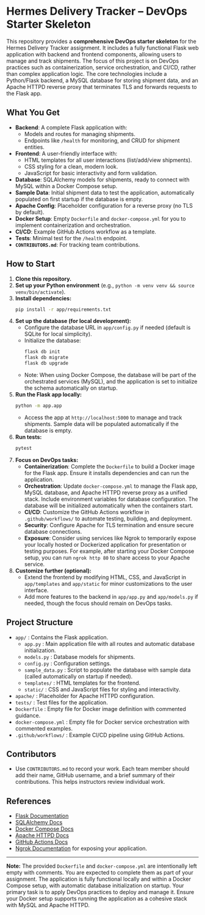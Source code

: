 # Hermes Delivery Tracker – DevOps Starter Skeleton

This repository provides a **comprehensive DevOps starter skeleton** for the Hermes Delivery Tracker assignment. It includes a fully functional Flask web application with backend and frontend components, allowing users to manage and track shipments. The focus of this project is on DevOps practices such as containerization, service orchestration, and CI/CD, rather than complex application logic. The core technologies include a Python/Flask backend, a MySQL database for storing shipment data, and an Apache HTTPD reverse proxy that terminates TLS and forwards requests to the Flask app.

## What You Get

- **Backend**: A complete Flask application with:
  - Models and routes for managing shipments.
  - Endpoints like `/health` for monitoring, and CRUD for shipment entities.
- **Frontend**: A user-friendly interface with:
  - HTML templates for all user interactions (list/add/view shipments).
  - CSS styling for a clean, modern look.
  - JavaScript for basic interactivity and form validation.
- **Database**: SQLAlchemy models for shipments, ready to connect with MySQL within a Docker Compose setup.
- **Sample Data**: Initial shipment data to test the application, automatically populated on first startup if the database is empty.
- **Apache Config**: Placeholder configuration for a reverse proxy (no TLS by default).
- **Docker Setup**: Empty `Dockerfile` and `docker-compose.yml` for you to implement containerization and orchestration.
- **CI/CD**: Example GitHub Actions workflow as a template.
- **Tests**: Minimal test for the `/health` endpoint.
- **`CONTRIBUTORS.md`**: For tracking team contributions.

## How to Start

1. **Clone this repository.**
2. **Set up your Python environment** (e.g., `python -m venv venv && source venv/bin/activate`).
3. **Install dependencies:**
   ```sh
   pip install -r app/requirements.txt
   ```
4. **Set up the database (for local development):**
   - Configure the database URL in `app/config.py` if needed (default is SQLite for local simplicity).
   - Initialize the database:
     ```sh
     flask db init
     flask db migrate
     flask db upgrade
     ```
   - Note: When using Docker Compose, the database will be part of the orchestrated services (MySQL), and the application is set to initialize the schema automatically on startup.
5. **Run the Flask app locally:**
   ```sh
   python -m app.app
   ```
   - Access the app at `http://localhost:5000` to manage and track shipments. Sample data will be populated automatically if the database is empty.
6. **Run tests:**
   ```sh
   pytest
   ```
7. **Focus on DevOps tasks:**
   - **Containerization**: Complete the `Dockerfile` to build a Docker image for the Flask app. Ensure it installs dependencies and can run the application.
   - **Orchestration**: Update `docker-compose.yml` to manage the Flask app, MySQL database, and Apache HTTPD reverse proxy as a unified stack. Include environment variables for database configuration. The database will be initialized automatically when the containers start.
   - **CI/CD**: Customize the GitHub Actions workflow in `.github/workflows/` to automate testing, building, and deployment.
   - **Security**: Configure Apache for TLS termination and ensure secure database connections.
   - **Exposure**: Consider using services like Ngrok to temporarily expose your locally hosted or Dockerized application for presentation or testing purposes. For example, after starting your Docker Compose setup, you can run `ngrok http 80` to share access to your Apache service.
8. **Customize further (optional):**
   - Extend the frontend by modifying HTML, CSS, and JavaScript in `app/templates` and `app/static` for minor customizations to the user interface.
   - Add more features to the backend in `app/app.py` and `app/models.py` if needed, though the focus should remain on DevOps tasks.

## Project Structure

- `app/` : Contains the Flask application.
  - `app.py` : Main application file with all routes and automatic database initialization.
  - `models.py` : Database models for shipments.
  - `config.py` : Configuration settings.
  - `sample_data.py` : Script to populate the database with sample data (called automatically on startup if needed).
  - `templates/` : HTML templates for the frontend.
  - `static/` : CSS and JavaScript files for styling and interactivity.
- `apache/` : Placeholder for Apache HTTPD configuration.
- `tests/` : Test files for the application.
- `Dockerfile` : Empty file for Docker image definition with commented guidance.
- `docker-compose.yml` : Empty file for Docker service orchestration with commented examples.
- `.github/workflows/` : Example CI/CD pipeline using GitHub Actions.

## Contributors

- Use `CONTRIBUTORS.md` to record your work. Each team member should add their name, GitHub username, and a brief summary of their contributions. This helps instructors review individual work.

## References

- [Flask Documentation](https://flask.palletsprojects.com/)
- [SQLAlchemy Docs](https://docs.sqlalchemy.org/)
- [Docker Compose Docs](https://docs.docker.com/compose/)
- [Apache HTTPD Docs](https://httpd.apache.org/docs/)
- [GitHub Actions Docs](https://docs.github.com/en/actions)
- [Ngrok Documentation](https://ngrok.com/docs) for exposing your application.

---

**Note:** The provided `Dockerfile` and `docker-compose.yml` are intentionally left empty with comments. You are expected to complete them as part of your assignment. The application is fully functional locally and within a Docker Compose setup, with automatic database initialization on startup. Your primary task is to apply DevOps practices to deploy and manage it. Ensure your Docker setup supports running the application as a cohesive stack with MySQL and Apache HTTPD.
